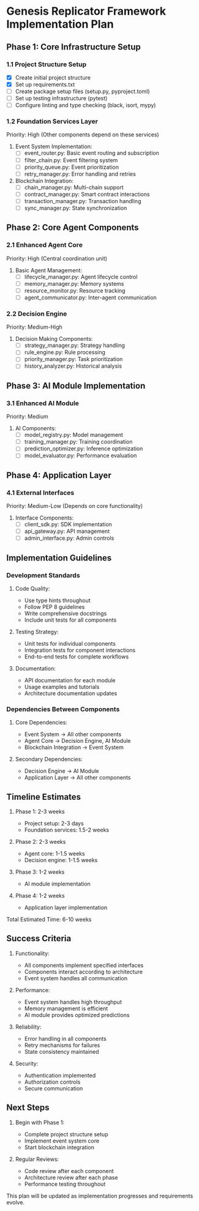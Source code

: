 # Genesis Replicator Framework Implementation Plan

## Phase 1: Core Infrastructure Setup

### 1.1 Project Structure Setup
- [x] Create initial project structure
- [x] Set up requirements.txt
- [ ] Create package setup files (setup.py, pyproject.toml)
- [ ] Set up testing infrastructure (pytest)
- [ ] Configure linting and type checking (black, isort, mypy)

### 1.2 Foundation Services Layer
Priority: High (Other components depend on these services)

1. Event System Implementation:
   - [ ] event_router.py: Basic event routing and subscription
   - [ ] filter_chain.py: Event filtering system
   - [ ] priority_queue.py: Event prioritization
   - [ ] retry_manager.py: Error handling and retries

2. Blockchain Integration:
   - [ ] chain_manager.py: Multi-chain support
   - [ ] contract_manager.py: Smart contract interactions
   - [ ] transaction_manager.py: Transaction handling
   - [ ] sync_manager.py: State synchronization

## Phase 2: Core Agent Components

### 2.1 Enhanced Agent Core
Priority: High (Central coordination unit)

1. Basic Agent Management:
   - [ ] lifecycle_manager.py: Agent lifecycle control
   - [ ] memory_manager.py: Memory systems
   - [ ] resource_monitor.py: Resource tracking
   - [ ] agent_communicator.py: Inter-agent communication

### 2.2 Decision Engine
Priority: Medium-High

1. Decision Making Components:
   - [ ] strategy_manager.py: Strategy handling
   - [ ] rule_engine.py: Rule processing
   - [ ] priority_manager.py: Task prioritization
   - [ ] history_analyzer.py: Historical analysis

## Phase 3: AI Module Implementation

### 3.1 Enhanced AI Module
Priority: Medium

1. AI Components:
   - [ ] model_registry.py: Model management
   - [ ] training_manager.py: Training coordination
   - [ ] prediction_optimizer.py: Inference optimization
   - [ ] model_evaluator.py: Performance evaluation

## Phase 4: Application Layer

### 4.1 External Interfaces
Priority: Medium-Low (Depends on core functionality)

1. Interface Components:
   - [ ] client_sdk.py: SDK implementation
   - [ ] api_gateway.py: API management
   - [ ] admin_interface.py: Admin controls

## Implementation Guidelines

### Development Standards
1. Code Quality:
   - Use type hints throughout
   - Follow PEP 8 guidelines
   - Write comprehensive docstrings
   - Include unit tests for all components

2. Testing Strategy:
   - Unit tests for individual components
   - Integration tests for component interactions
   - End-to-end tests for complete workflows

3. Documentation:
   - API documentation for each module
   - Usage examples and tutorials
   - Architecture documentation updates

### Dependencies Between Components

1. Core Dependencies:
   - Event System -> All other components
   - Agent Core -> Decision Engine, AI Module
   - Blockchain Integration -> Event System

2. Secondary Dependencies:
   - Decision Engine -> AI Module
   - Application Layer -> All other components

## Timeline Estimates

1. Phase 1: 2-3 weeks
   - Project setup: 2-3 days
   - Foundation services: 1.5-2 weeks

2. Phase 2: 2-3 weeks
   - Agent core: 1-1.5 weeks
   - Decision engine: 1-1.5 weeks

3. Phase 3: 1-2 weeks
   - AI module implementation

4. Phase 4: 1-2 weeks
   - Application layer implementation

Total Estimated Time: 6-10 weeks

## Success Criteria

1. Functionality:
   - All components implement specified interfaces
   - Components interact according to architecture
   - Event system handles all communication

2. Performance:
   - Event system handles high throughput
   - Memory management is efficient
   - AI module provides optimized predictions

3. Reliability:
   - Error handling in all components
   - Retry mechanisms for failures
   - State consistency maintained

4. Security:
   - Authentication implemented
   - Authorization controls
   - Secure communication

## Next Steps

1. Begin with Phase 1:
   - Complete project structure setup
   - Implement event system core
   - Start blockchain integration

2. Regular Reviews:
   - Code review after each component
   - Architecture review after each phase
   - Performance testing throughout

This plan will be updated as implementation progresses and requirements evolve.
